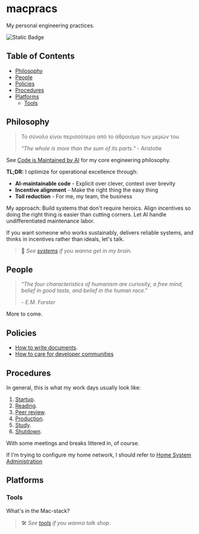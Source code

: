 # macpracs

My personal engineering practices.

![Static Badge](https://img.shields.io/badge/version-v3.2.1-66023c)

## Table of Contents

- [Philosophy](#philosophy)
- [People](#people)
- [Policies](#policies)
- [Procedures](#procedures)
- [Platforms](#platforms)
  - [Tools](#tools)

## Philosophy

> Το σύνολο είναι περισσότερο από το άθροισμα των μερών του
>
> _"The whole is more than the sum of its parts."_ - Aristotle

See [Code is Maintained by AI](philosophies/code-is-maintained-by-ai.md) for my core engineering philosophy.

**TL;DR:** I optimize for operational excellence through:
- **AI-maintainable code** - Explicit over clever, context over brevity
- **Incentive alignment** - Make the right thing the easy thing
- **Toil reduction** - For me, my team, the business

My approach: Build systems that don't require heroics. Align incentives so doing the right thing is easier than cutting corners. Let AI handle undifferentiated maintenance labor.

If you want someone who works sustainably, delivers reliable systems, and thinks in incentives rather than ideals, let's talk.

> 🧠 _See [systems](systems.md) if you wanna get in my brain._

## People

> _"The four characteristics of humanism are curiosity, a free mind, belief in good taste, and belief in the human race."_
>
> _- E.M. Forster_

More to come.

## Policies

- [How to write documents](/policies/doc-style-guide.md).
- [How to care for developer communities](/policies/community-needs-assessment.md)

## Procedures

In general, this is what my work days usually look like:

1. [Startup](/procedures/startup.md).
2. [Reading](/procedures/reading.md).
3. [Peer review](/procedures/peer-review.md).
4. [Production](/procedures/production.md).
5. [Study](/procedures/study.md).
6. [Shutdown](/procedures/shutdown.md).

With some meetings and breaks littered in, of course.

If I'm trying to configure my home network, I should refer to [Home System Administration](procedures/home-sysadmin.md)

## Platforms

### Tools

What's in the Mac-stack?

> 🛠️ _See [tools](tools/README.md) if you wanna talk shop._
